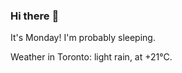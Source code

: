 ### Hi there :wave:

It's Monday! I'm probably sleeping.

Weather in Toronto: light rain, at +21°C.
